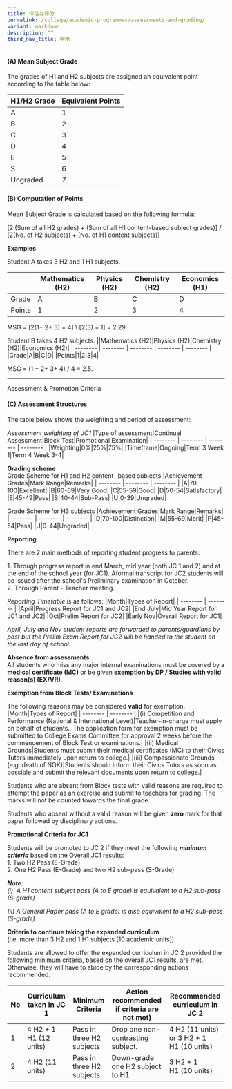 ```yaml
---
title: 评估与评分
permalink: /college/academic-programmes/assessments-and-grading/
variant: markdown
description: ""
third_nav_title: 学术
---
```

#### **(A) Mean Subject Grade**

The grades of H1 and H2 subjects are assigned an equivalent point according to the table below:


|H1/H2 Grade|Equivalent Points|
| -------- | -------- |
|A|1|
|B|2|
|C|3|
|D|4|
|E|5|
|S|6|
|Ungraded|7|

#### **(B) Computation of Points**

Mean Subject Grade&nbsp;is calculated based on the following formula:

[2 (Sum of all H2 grades) + (Sum of all H1 content-based subject grades)]  / [2(No. of H2 subjects) + (No. of H1 content subjects)]

**Examples**

Student A takes 3 H2 and 1 H1 subjects.


||Mathematics (H2)|Physics (H2)|Chemistry (H2)|Economics (H1)| 
| -------- | -------- | -------- | -------- | -------- |
|Grade|A|B|C|D|
|Points|1|2|3|4|

MSG =&nbsp;[2(1+ 2+ 3) + 4]&nbsp;\ [2(3) + 1] = 2.29  

Student B takes 4 H2 subjects.
||Mathematics (H2)|Physics (H2)|Chemistry (H2)|Economics (H2)| 
| -------- | -------- | -------- | -------- | -------- |
|Grade|A|B|C|D|
|Points|1|2|3|4|

MSG = (1 + 2+ 3+ 4) / 4 = 2.5.

---

Assessment &amp; Promotion Criteria

#### **(C) Assessment Structures**

The table below shows the weighting and period of assessment:

_Assessment weighting of JC1_
|Type of assessment|Continual Assessment|Block Test|Promotional Examination|
| -------- | -------- | -------- | -------- |
|Weighting|0%|25%|75%|
|Timeframe|Ongoing|Term 3 Week 1|Term 4 Week 3-4|

**Grading scheme**  
Grade Scheme for H1 and H2 content- based subjects
|Achievement Grades|Mark Range|Remarks|
| -------- | -------- | -------- |
|A|70-100|Excellent|
|B|60-69|Very Good|
|C|55-59|Good|
|D|50-54|Satisfactory|
|E|45-49|Pass|
|S|40-44|Sub-Pass|
|U|0-39|Ungraded|

Grade Scheme for H3 subjects
|Achievement Grades|Mark Range|Remarks|
| -------- | -------- | -------- |
|D|70-100|Distinction|
|M|55-69|Merit|
|P|45-54|Pass|
|U|0-44|Ungraded|

**Reporting**

There are 2 main methods of reporting student progress to parents:

1\.  Through progress report in end March, mid year (both JC 1 and 2) and at the end of the school year (for JC1). Aformal transcript for JC2 students will be issued after the school's Preliminary examination in October. <br>
2\.  Through Parent - Teacher meeting.

_Reporting Timetable_&nbsp;is as follows:
|Month|Types of Report|
| -------- | -------- |
|April|Progress Report for JC1 and JC2|
|End July|Mid Year Report for JC1 and JC2|
|Oct|Prelim Report for JC2|
|Early Nov|Overall Report for JC1|

_April, July and Nov student reports are forwarded to parents/guardians by post but the Prelim Exam Report for JC2 will be handed to the student on the last day of school._

**Absence from assessments**  
All students who miss any major internal examinations must be covered by&nbsp;**a medical certificate (MC)**&nbsp;or be given&nbsp;**exemption by DP / Studies with valid reason(s) (EX/VR)**.

**Exemption from Block Tests/ Examinations**

The following reasons may be considered&nbsp;**valid**&nbsp;for exemption.
|Month|Types of Report|
| -------- | -------- |
|(i) Competition and Performance (National &amp; International Level)|Teacher-in-charge must apply on behalf of students.&nbsp; The application form for exemption must be submitted to College Exams Committee for approval&nbsp;2 weeks&nbsp;before the commencement of Block Test or examinations.|
|(ii) Medical Grounds|Students must submit their medical certificates (MC) to their Civics Tutors immediately upon return to college.|
|(iii) Compassionate Grounds (e.g. death of NOK)|Students should inform their Civics Tutors as soon as possible and submit the relevant documents upon return to college.|

Students who are absent from Block tests with valid reasons&nbsp;are required to attempt the paper as an exercise&nbsp;and submit to teachers for grading. The marks will not be counted towards the final grade.

Students who absent without a valid reason will be given&nbsp;**zero**&nbsp;mark for that paper followed by disciplinary actions.

**Promotional Criteria for JC1**

Students will be promoted to JC 2 if they meet the following&nbsp;_**minimum criteria**_&nbsp;based on the Overall JC1 results: <br>
1\. Two H2 Pass (E-Grade) <br>
2\. One H2 Pass (E-Grade) and two H2 sub-pass (S-Grade)

_**Note:**_  
_(i)&nbsp; A H1 content subject pass (A to E grade) is equivalent to a H2 sub-pass (S-grade)_

_(ii) A General Paper pass (A to E grade) is also equivalent to a H2 sub-pass (S-grade)_

**Criteria to continue taking the expanded curriculum**&nbsp;  
(i.e. more than 3 H2 and 1 H1 subjects \[10 academic units\])

Students are allowed to offer the expanded curriculum in JC 2 provided the following minimum criteria, based on the overall JC1 results, are met. Otherwise, they will have to abide by the corresponding actions recommended.

|No|Curriculum taken in JC 1|Minimum Criteria|Action recommended if criteria are not met)|Recommended curriculum in JC 2| 
| -------- | -------- | -------- | -------- | -------- |
|1|4 H2 + 1 H1 (12 units)|Pass in three H2 subjects|Drop one non-contrasting subject.|4 H2 (11 units) or 3 H2 + 1 H1&nbsp;(10 units)|
|2|4 H2&nbsp;(11 units)|Pass in three H2 subjects|Down-grade one H2 subject to H1|3 H2 + 1 H1&nbsp;(10 units)|